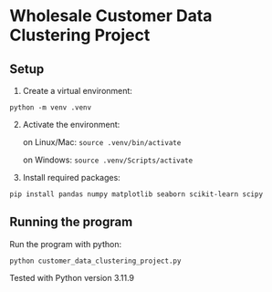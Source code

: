 # Wholesale Customer Data Clustering Project

## Setup

1. Create a virtual environment:

```python -m venv .venv```

2. Activate the environment:

   on Linux/Mac:
   ```source .venv/bin/activate```

   on Windows:
   ```source .venv/Scripts/activate```

3. Install required packages:

```pip install pandas numpy matplotlib seaborn scikit-learn scipy```

## Running the program

Run the program with python:

```python customer_data_clustering_project.py```


Tested with Python version 3.11.9
